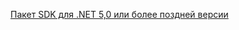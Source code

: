 [Пакет SDK для .NET 5,0 или более поздней версии](https://dotnet.microsoft.com/download/dotnet/5.0)
